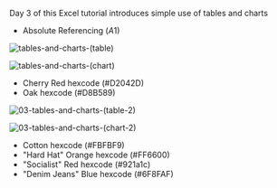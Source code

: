 Day 3 of this Excel tutorial introduces simple use of tables and charts

* Absolute Referencing ($A$1)

![tables-and-charts-(table)](https://github.com/user-attachments/assets/76473e3d-97e6-43c0-946a-ef4009a4b15c)

![tables-and-charts-(chart)](https://github.com/user-attachments/assets/e93abf7d-b0a3-441e-81c5-37c3173250f0)

* Cherry Red hexcode (#D2042D)
* Oak hexcode (#D8B589)

![03-tables-and-charts-(table-2)](https://github.com/user-attachments/assets/86c898cf-19f0-473b-b919-652d7345cf2c)

![03-tables-and-charts-(chart-2)](https://github.com/user-attachments/assets/cc980efe-7989-444a-b697-d24857a974e0)

* Cotton hexcode (#FBFBF9)
* "Hard Hat" Orange hexcode (#FF6600)
* "Socialist" Red hexcode (#921a1c)
* "Denim Jeans" Blue hexcode (#6F8FAF)
